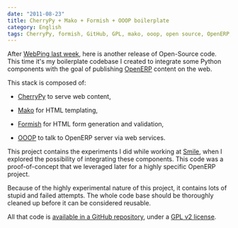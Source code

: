 ```yaml
---
date: "2011-08-23"
title: CherryPy + Mako + Formish + OOOP boilerplate
category: English
tags: CherryPy, formish, GitHub, GPL, mako, ooop, open source, OpenERP, Python
---
```


After [WebPing last week](https://kevin.deldycke.com/2011/08/webping-open-sourced/), here is another release of Open-Source code. This time it's my boilerplate codebase I created to integrate some Python components with the goal of publishing [OpenERP](https://www.openerp.com/) content on the web.

This stack is composed of:

  * [CherryPy](https://www.cherrypy.org/) to serve web content,

  * [Mako](https://www.makotemplates.org/) for HTML templating,

  * [Formish](https://github.com/ish) for HTML form generation and validation,

  * [OOOP](https://github.com/lasarux/ooop) to talk to OpenERP server via web services.

This project contains the experiments I did while working at [Smile](https://www.smile.fr/), when I explored the possibility of integrating these components. This code was a proof-of-concept that we leveraged later for a highly specific OpenERP project.

Because of the highly experimental nature of this project, it contains lots of stupid and failed attempts. The whole code base should be thoroughly cleaned up before it can be considered reusable.

All that code is [available in a GitHub repository](https://github.com/kdeldycke/cherrypy_mako_formish_ooop_boilerplate), under a [GPL v2 license](https://www.gnu.org/licenses/gpl-2.0.html).
